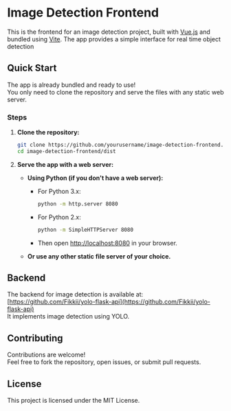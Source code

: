 # Image Detection Frontend

This is the frontend for an image detection project, built with [Vue.js](https://vuejs.org/) and bundled using [Vite](https://vitejs.dev/). The app provides a simple interface for real time object detection

## Quick Start

The app is already bundled and ready to use!  
You only need to clone the repository and serve the files with any static web server.

### Steps

1. **Clone the repository:**
   ```bash
   git clone https://github.com/yourusername/image-detection-frontend.git
   cd image-detection-frontend/dist
   ```

2. **Serve the app with a web server:**

   - **Using Python (if you don't have a web server):**
     - For Python 3.x:
       ```bash
       python -m http.server 8080
       ```
     - For Python 2.x:
       ```bash
       python -m SimpleHTTPServer 8080
       ```
     - Then open [http://localhost:8080](http://localhost:8080) in your browser.

   - **Or use any other static file server of your choice.**

## Backend

The backend for image detection is available at:  
[https://github.com/Fikkii/yolo-flask-api](https://github.com/Fikkii/yolo-flask-api)  
It implements image detection using YOLO.

## Contributing

Contributions are welcome!  
Feel free to fork the repository, open issues, or submit pull requests.

## License

This project is licensed under the MIT License.
